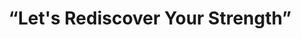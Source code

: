 ---
title: “Let's Rediscover Your Strength”
bg_image: /assets/images/section-3.png
section: 3
weight: 3
---